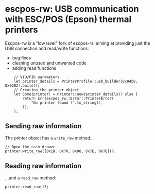 # escpos-rw: USB communication with ESC/POS (Epson) thermal printers

Escpos-rw is a "low level" fork of escpos-rs, aiming at providing just the USB connection and read/write functions.
- bug fixes
- cleaning unused and unwanted code
- adding read functions

```
    // VID/PID parameters
    let printer_details = PrinterProfile::usb_builder(0x04b8, 0x0202).build();
    // Creating the printer object
    let Some(printer) = Printer::new(printer_details)? else {
        return Err(escpos_rw::Error::PrinterError(
            "No printer found !".to_string(),
        ));
    };
```

## Sending raw information

The printer object has a `write_raw` method...

```
// Open the cash drawer
printer.write_raw([0x1B, 0x70, 0x00, 0x7E, 0x7E])?;
```

## Reading raw information

...and a `read_raw` method:

```
printer.read_raw()?;
```